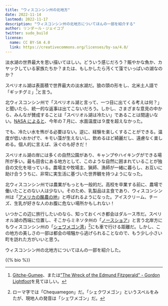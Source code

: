 ```yaml
---
title: "ウィスコンシン州の北地方"
date: 2022-11-14
lastmod: 2022-11-17
description: "ウィスコンシン州の北地方についてほんの一部を紹介する"
author: リンダール・ジェイコブ
twitter: sudo_build
license:
  name: CC BY-SA 4.0
  link: https://creativecommons.org/licenses/by-sa/4.0/
---
```


淡水湖の世界最大を思い描いてほしい。どういう感じだろう？賑やかな魚か、カヤックしている家族たちか？または、もしかしたら汚くて藻でいっぱいの湖なのか？

スペリオル湖は表面積で世界最大の淡水湖だ。狼の頭の形をし、北米土人語で「ギッチグミ」[^gg]と言う。

[^gg]: [Gitche-Gumee](https://en.wikipedia.org/wiki/Lake_Superior#Name)、または["The Wreck of the Edmund Fitzgerald" - Gordon Lightfoot](https://www.youtube.com/watch?v=9vST6hVRj2A)を見てほしい。

北ウィスコンシン州で「スペリオル湖と言って、一つ目に出てくる考えは何？」と聞いたら、統一的な返事は出てこないだろう。しかし、さまざまな意見の中から、みんなが賛成することは「スペリオル湖は冷たい」であることは間違いない。[NASA によると](https://earthobservatory.nasa.gov/images/150107/a-lake-of-superior-cold)、今年の７月に、水面温度は９度を超えなかった。

でも、冷たい水を怖がる必要はない。逆に、経験を楽しくすることができる。温度が低いおかげで、キモい藻が生えないし、飲めるほど綺麗だし、遠慮なく楽しめる。個人的に言えば、泳ぐのも好きだ！

スペリオル湖の岸には多くの自然公園があり、キャンプやハイキングができる場所が多い。最も田舎にある地方として、このような自然に囲まれていることが独自の文化を培っている。農場主や牧場主、猟師、漁師が一緒に暮らし、お互いに助け合ううちに、非常に実生活に基づいた世界観を持つようになった。

北ウィスコンシン州では農業がもっとも一般的だ。高校を卒業する前に、農場で働いたことのない人は少ない。そのため、乳製品は主食であり、ウィスコンシン州は「[アメリカの酪農の地](https://www.wisconsinhistory.org/museum/exhibits/iconwisconsin/dairyland/index.asp)」と呼ばれるようになった。アイスクリーム、チーズ、生乳が好きな人のお腹に危ない場所かもしれない！

いつかこの辺に旅行したいのなら、知っておくべき都会はダルース市だ。スペリオル湖の西端に位置し、そこからミネソタ州の「[ノースショア](https://www.lifeinminnesota.com/minnesota-north-shore/)」と言う北岸方にもウィスコンシン州の「[シェワメゴン湾](https://www.travelwisconsin.com/birding/chequamegon-bay-203325)」[^chequamegon]にも車で行ける距離だ。しかし、この地方の美しさの一部は都会の喧騒から逃げられることなので、もう少し小さい町を訪れた方がいいと思う。

[^chequamegon]: ローマ字では「Chequamegon」だ。「シェクワメゴン」というスペルをみたが、現地人の発音は「シェワメゴン」だ。

ウィスコンシン州の北地方についてほんの一部を紹介した。

{{% bio %}}
